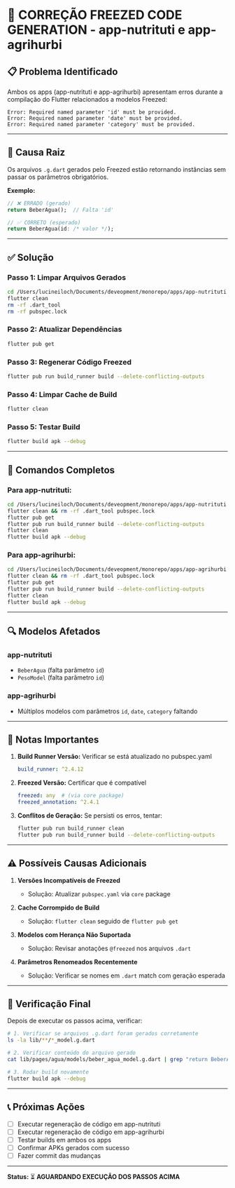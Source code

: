 # 🔧 CORREÇÃO FREEZED CODE GENERATION - app-nutrituti e app-agrihurbi

## 📋 Problema Identificado

Ambos os apps (app-nutrituti e app-agrihurbi) apresentam erros durante a compilação do Flutter relacionados a modelos Freezed:

```
Error: Required named parameter 'id' must be provided.
Error: Required named parameter 'date' must be provided.
Error: Required named parameter 'category' must be provided.
```

---

## 🎯 Causa Raiz

Os arquivos `.g.dart` gerados pelo Freezed estão retornando instâncias sem passar os parâmetros obrigatórios.

**Exemplo:**
```dart
// ❌ ERRADO (gerado)
return BeberAgua();  // Falta 'id'

// ✅ CORRETO (esperado)
return BeberAgua(id: /* valor */);
```

---

## ✅ Solução

### Passo 1: Limpar Arquivos Gerados
```bash
cd /Users/lucineiloch/Documents/deveopment/monorepo/apps/app-nutrituti
flutter clean
rm -rf .dart_tool
rm -rf pubspec.lock
```

### Passo 2: Atualizar Dependências
```bash
flutter pub get
```

### Passo 3: Regenerar Código Freezed
```bash
flutter pub run build_runner build --delete-conflicting-outputs
```

### Passo 4: Limpar Cache de Build
```bash
flutter clean
```

### Passo 5: Testar Build
```bash
flutter build apk --debug
```

---

## 📝 Comandos Completos

### Para app-nutrituti:
```bash
cd /Users/lucineiloch/Documents/deveopment/monorepo/apps/app-nutrituti
flutter clean && rm -rf .dart_tool pubspec.lock
flutter pub get
flutter pub run build_runner build --delete-conflicting-outputs
flutter clean
flutter build apk --debug
```

### Para app-agrihurbi:
```bash
cd /Users/lucineiloch/Documents/deveopment/monorepo/apps/app-agrihurbi
flutter clean && rm -rf .dart_tool pubspec.lock
flutter pub get
flutter pub run build_runner build --delete-conflicting-outputs
flutter clean
flutter build apk --debug
```

---

## 🔍 Modelos Afetados

### app-nutrituti
- `BeberAgua` (falta parâmetro `id`)
- `PesoModel` (falta parâmetro `id`)

### app-agrihurbi
- Múltiplos modelos com parâmetros `id`, `date`, `category` faltando

---

## 📌 Notas Importantes

1. **Build Runner Versão:** Verificar se está atualizado no pubspec.yaml
   ```yaml
   build_runner: ^2.4.12
   ```

2. **Freezed Versão:** Certificar que é compatível
   ```yaml
   freezed: any  # (via core package)
   freezed_annotation: ^2.4.1
   ```

3. **Conflitos de Geração:** Se persisti os erros, tentar:
   ```bash
   flutter pub run build_runner clean
   flutter pub run build_runner build --delete-conflicting-outputs
   ```

---

## ⚠️ Possíveis Causas Adicionais

1. **Versões Incompatíveis de Freezed**
   - Solução: Atualizar `pubspec.yaml` via `core` package

2. **Cache Corrompido de Build**
   - Solução: `flutter clean` seguido de `flutter pub get`

3. **Modelos com Herança Não Suportada**
   - Solução: Revisar anotações `@freezed` nos arquivos `.dart`

4. **Parâmetros Renomeados Recentemente**
   - Solução: Verificar se nomes em `.dart` match com geração esperada

---

## 🧪 Verificação Final

Depois de executar os passos acima, verificar:

```bash
# 1. Verificar se arquivos .g.dart foram gerados corretamente
ls -la lib/**/*_model.g.dart

# 2. Verificar conteúdo do arquivo gerado
cat lib/pages/agua/models/beber_agua_model.g.dart | grep "return BeberAgua"

# 3. Rodar build novamente
flutter build apk --debug
```

---

## 📞 Próximas Ações

- [ ] Executar regeneração de código em app-nutrituti
- [ ] Executar regeneração de código em app-agrihurbi
- [ ] Testar builds em ambos os apps
- [ ] Confirmar APKs gerados com sucesso
- [ ] Fazer commit das mudanças

---

**Status:** ⏳ **AGUARDANDO EXECUÇÃO DOS PASSOS ACIMA**
